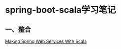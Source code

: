 # spring-boot-scala学习笔记

## 一、整合

[Making Spring Web Services With Scala](https://dzone.com/articles/spring-web-services-with-scala)
